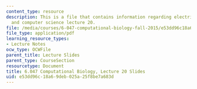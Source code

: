 ```yaml
---
content_type: resource
description: This is a file that contains information regarding electrical engineering
  and computer science lecture 20.
file: /media/courses/6-047-computational-biology-fall-2015/e53dd96c18a69deb025a25f8be7a683d_MIT6_047F15_Lecture20.pdf
file_type: application/pdf
learning_resource_types:
- Lecture Notes
ocw_type: OCWFile
parent_title: Lecture Slides
parent_type: CourseSection
resourcetype: Document
title: 6.047 Computational Biology, Lecture 20 Slides
uid: e53dd96c-18a6-9deb-025a-25f8be7a683d
---
```

